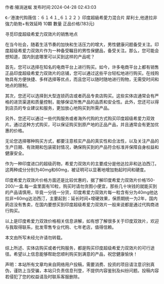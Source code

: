 <p>作者:殖淌迷蜒 发布时间:2024-04-28 02:43:03</p>
<p>《✅港澳代购薇信：６１４１_６１２２ 》印度超級希愛力混合片 犀利士,他達拉非 強力助勃+有效延時 10顆 數量 正品价格(183元) </p>
									<p>寻觅印度超级希爱力双效片的销售地点</p><p>在当今社会，随着生活节奏的加快和生活压力的增大，男性健康问题备受关注。印度超级希爱力双效片作为一种备受瞩目的男性保健品，备受关注。那么，您可能会想知道，国内到底哪里可以买到这样的产品呢？</p><p>首先，您可以选择在知名的电商平台上进行购买。如今，许多电商平台上都有销售正品印度超级希爱力双效片的店铺，您可以通过这些平台轻松地进行购买。在线购物具有方便快捷、多样选择等优点，而且您可以随时随地进行购物，无需受时间和地点的限制。</p><p>其次，您还可以选择到大型连锁药店或者药品专卖店购买。这些实体店通常会有严格的进货渠道和质量控制，能够保证所售产品的品质和安全性。此外，您还可以得到店员的专业建议和服务，更加放心地购买到所需产品。</p><p>另外，您还可以通过一些代购服务或者海外代购的方式购买印度超级希爱力双效片。通过这种方式购买，可以保证购买到原产地的正品产品，并且通常会有更加优惠的价格。</p><p>无论您选择哪种购买方式，都要注意核实产品的真实性和合法性，以及关注产品的生产日期、有效期和包装密封情况，确保购买到的产品符合标准并保障自身权益和健康安全。</p><p></p><p>作为一种印度进口的超级药物，希爱力双效片的主要成分是他达拉非和达泊西汀。这两种成分分别为40mg和60mg，被证明可以显著地增加勃起时间和硬度。</p><p>印度希爱力双效片价格方面还是比较优惠的，据了解印度希爱力双效片价格150-200/一盒.每一盒里面有10粒，购买时请勿贪图小便宜，那些几十块钱的就能买到的产品请慎用，毕竟一分钱一分货，印度希爱力双效片每一粒含有分为40mg他达拉非+60mg达泊西汀，主要起到：延长时间+增硬效果，保质期统一为2年，国内葯店没有售卖，在国内要想买到印度超级希爱力双效片一般来说都是通过代购商进行购买。</p><p>以上是印度希爱力双效价格相关信息讲解，如有想了解很多关于印度双效片，欢迎与我取得联系，批发零售专业代购、七年老店，值得信赖。</p><p>本文由所写未经允许请勿转载。</p><p>综上所述、实体店购买或者代购服务，都是购买印度超级希爱力双效片的可行途径。希望以上信息能够帮助您顺利购买到满意的产品，祝您健康愉快！</p><p></p><p></p><p></p>				声明：本站所有文章均来自网络用户投稿，需要消费、投资的项目请注意识别真伪，谨防上当受骗，本站只负责信息刊登，不提供内容鉴别及纠纷问题。投稿内容若侵犯了您的权益请及时联系客服删除。				
